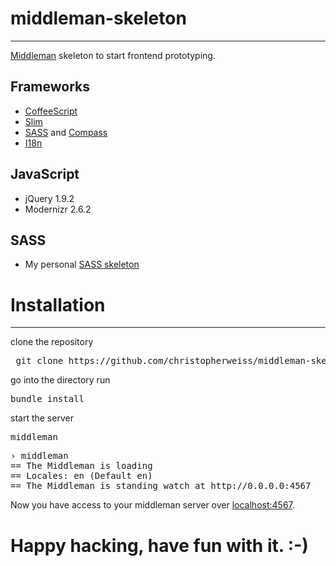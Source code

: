middleman-skeleton
==================
------------------

[Middleman](http://middlemanapp.com/) skeleton to start frontend prototyping.

Frameworks
----------
- [CoffeeScript](http://coffeescript.org)
- [Slim](http://slim-lang.com)
- [SASS](http://sass-lang.com) and [Compass](http://compass-style.org)
- [I18n](http://middlemanapp.com/advanced/localization/)

JavaScript
-----------
- jQuery 1.9.2
- Modernizr 2.6.2

SASS
-----
- My personal [SASS skeleton](https://github.com/christopherweiss/sass-skeleton/tree/master/sass)


Installation
============
------------
clone the repository
<pre> git clone https://github.com/christopherweiss/middleman-skeleton.git </pre>
go into the directory
run <pre>bundle install</pre>
start the server <pre>middleman</pre>
<pre>
› middleman
== The Middleman is loading
== Locales: en (Default en)
== The Middleman is standing watch at http://0.0.0.0:4567
</pre>

Now you have access to your middleman server over [localhost:4567](http://localhost:4567).

Happy hacking, have fun with it. :-)
=============================
